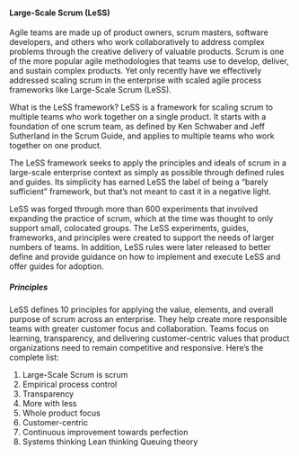 #### Large-Scale Scrum (LeSS)

Agile teams are made up of product owners, scrum masters, software developers, and others who work collaboratively to address complex problems through the creative delivery of valuable products. Scrum is one of the more popular agile methodologies that teams use to develop, deliver, and sustain complex products. Yet only recently have we effectively addressed scaling scrum in the enterprise with scaled agile process frameworks like Large-Scale Scrum (LeSS).

What is the LeSS framework? 
LeSS is a framework for scaling scrum to multiple teams who work together on a single product. It starts with a foundation of one scrum team, as defined by Ken Schwaber and Jeff Sutherland in the Scrum Guide, and applies to multiple teams who work together on one product. 

The LeSS framework seeks to apply the principles and ideals of scrum in a large-scale enterprise context as simply as possible through defined rules and guides. Its simplicity has earned LeSS the label of being a “barely sufficient” framework, but that’s not meant to cast it in a negative light.

LeSS was forged through more than 600 experiments that involved expanding the practice of scrum, which at the time was thought to only support small, colocated groups. The LeSS experiments, guides, frameworks, and principles were created to support the needs of larger numbers of teams. In addition, LeSS rules were later released to better define and provide guidance on how to implement and execute LeSS and offer guides for adoption.

##### Principles
LeSS defines 10 principles for applying the value, elements, and overall purpose of scrum across an enterprise. They help create more responsible teams with greater customer focus and collaboration. Teams focus on learning, transparency, and delivering customer-centric values that product organizations need to remain competitive and responsive. Here’s the complete list:  

1. Large-Scale Scrum is scrum
2. Empirical process control
3. Transparency
4. More with less
5. Whole product focus
6. Customer-centric
7. Continuous improvement towards perfection
8. Systems thinking
Lean thinking
Queuing theory